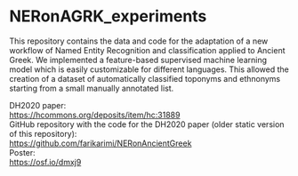 # NERonAGRK_experiments

This repository contains the data and code for the adaptation of a new workflow of Named Entity Recognition
and classification applied to Ancient Greek. We implemented a feature-based supervised machine learning model which is easily customizable for different
languages. This allowed the creation of a dataset of automatically classified toponyms and
ethnonyms starting from a small manually annotated list.

DH2020 paper:  
https://hcommons.org/deposits/item/hc:31889  
GitHub repository with the code for the DH2020 paper (older static version of this repository):  
https://github.com/farikarimi/NERonAncientGreek  
Poster:  
https://osf.io/dmxj9

